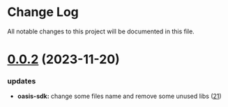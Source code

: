 
# Change Log

All notable changes to this project will be documented in this file.

# [0.0.2](https://git.sonr.io/pkg/wallets) (2023-11-20)

### updates

- **oasis-sdk:** change some files name and remove some unused libs ([21](https://git.sonr.io/pkg/wallets/pull/21))
